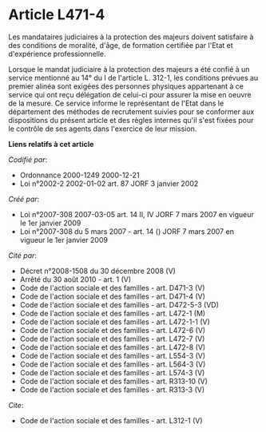 # Article L471-4

Les mandataires judiciaires à la protection des majeurs doivent satisfaire à des conditions de moralité, d'âge, de formation
certifiée par l'Etat et d'expérience professionnelle. 

Lorsque le mandat judiciaire à la protection des majeurs a été confié à un service mentionné au 14° du I de l'article L.
312-1, les conditions prévues au premier alinéa sont exigées des personnes physiques appartenant à ce service qui ont reçu
délégation de celui-ci pour assurer la mise en oeuvre de la mesure. Ce service informe le représentant de l'Etat dans le
département des méthodes de recrutement suivies pour se conformer aux dispositions du présent article et des règles internes
qu'il s'est fixées pour le contrôle de ses agents dans l'exercice de leur mission.

**Liens relatifs à cet article**

_Codifié par_:

  - Ordonnance 2000-1249 2000-12-21
  - Loi n°2002-2 2002-01-02 art. 87 JORF 3 janvier 2002

_Créé par_:

  - Loi n°2007-308 2007-03-05 art. 14 II, IV JORF 7 mars 2007 en vigueur le 1er janvier 2009
  - Loi n°2007-308 du 5 mars 2007 - art. 14 () JORF 7 mars 2007 en vigueur le 1er janvier 2009

_Cité par_:

  - Décret n°2008-1508 du 30 décembre 2008 (V)
  - Arrêté du 30 août 2010 - art. 1 (V)
  - Code de l'action sociale et des familles - art. D471-3 (V)
  - Code de l'action sociale et des familles - art. D471-4 (V)
  - Code de l'action sociale et des familles - art. D472-5-3 (VD)
  - Code de l'action sociale et des familles - art. L472-1 (M)
  - Code de l'action sociale et des familles - art. L472-1-1 (V)
  - Code de l'action sociale et des familles - art. L472-6 (V)
  - Code de l'action sociale et des familles - art. L472-7 (V)
  - Code de l'action sociale et des familles - art. L472-8 (V)
  - Code de l'action sociale et des familles - art. L554-3 (V)
  - Code de l'action sociale et des familles - art. L564-3 (V)
  - Code de l'action sociale et des familles - art. L574-3 (V)
  - Code de l'action sociale et des familles - art. R313-10 (V)
  - Code de l'action sociale et des familles - art. R313-3 (V)

_Cite_:

  - Code de l'action sociale et des familles - art. L312-1 (V)
